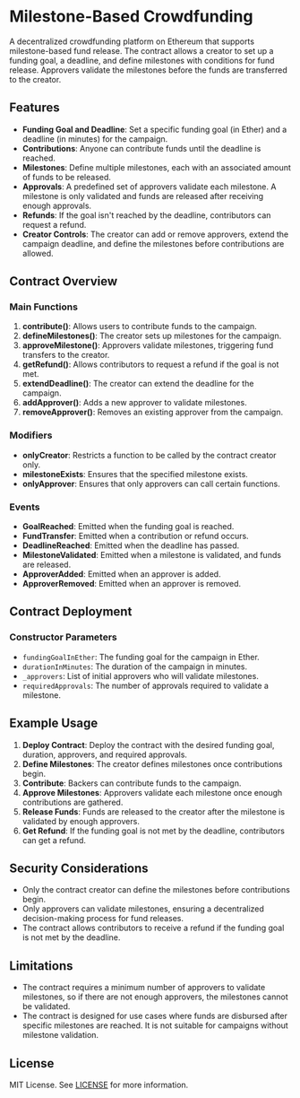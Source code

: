 # Milestone-Based Crowdfunding

A decentralized crowdfunding platform on Ethereum that supports milestone-based fund release. The contract allows a creator to set up a funding goal, a deadline, and define milestones with conditions for fund release. Approvers validate the milestones before the funds are transferred to the creator.

## Features

- **Funding Goal and Deadline**: Set a specific funding goal (in Ether) and a deadline (in minutes) for the campaign.
- **Contributions**: Anyone can contribute funds until the deadline is reached.
- **Milestones**: Define multiple milestones, each with an associated amount of funds to be released.
- **Approvals**: A predefined set of approvers validate each milestone. A milestone is only validated and funds are released after receiving enough approvals.
- **Refunds**: If the goal isn't reached by the deadline, contributors can request a refund.
- **Creator Controls**: The creator can add or remove approvers, extend the campaign deadline, and define the milestones before contributions are allowed.

## Contract Overview

### Main Functions

1. **contribute()**: Allows users to contribute funds to the campaign.
2. **defineMilestones()**: The creator sets up milestones for the campaign.
3. **approveMilestone()**: Approvers validate milestones, triggering fund transfers to the creator.
4. **getRefund()**: Allows contributors to request a refund if the goal is not met.
5. **extendDeadline()**: The creator can extend the deadline for the campaign.
6. **addApprover()**: Adds a new approver to validate milestones.
7. **removeApprover()**: Removes an existing approver from the campaign.

### Modifiers

- **onlyCreator**: Restricts a function to be called by the contract creator only.
- **milestoneExists**: Ensures that the specified milestone exists.
- **onlyApprover**: Ensures that only approvers can call certain functions.

### Events

- **GoalReached**: Emitted when the funding goal is reached.
- **FundTransfer**: Emitted when a contribution or refund occurs.
- **DeadlineReached**: Emitted when the deadline has passed.
- **MilestoneValidated**: Emitted when a milestone is validated, and funds are released.
- **ApproverAdded**: Emitted when an approver is added.
- **ApproverRemoved**: Emitted when an approver is removed.

## Contract Deployment

### Constructor Parameters

- `fundingGoalInEther`: The funding goal for the campaign in Ether.
- `durationInMinutes`: The duration of the campaign in minutes.
- `_approvers`: List of initial approvers who will validate milestones.
- `requiredApprovals`: The number of approvals required to validate a milestone.

## Example Usage

1. **Deploy Contract**: Deploy the contract with the desired funding goal, duration, approvers, and required approvals.
2. **Define Milestones**: The creator defines milestones once contributions begin.
3. **Contribute**: Backers can contribute funds to the campaign.
4. **Approve Milestones**: Approvers validate each milestone once enough contributions are gathered.
5. **Release Funds**: Funds are released to the creator after the milestone is validated by enough approvers.
6. **Get Refund**: If the funding goal is not met by the deadline, contributors can get a refund.

## Security Considerations

- Only the contract creator can define the milestones before contributions begin.
- Only approvers can validate milestones, ensuring a decentralized decision-making process for fund releases.
- The contract allows contributors to receive a refund if the funding goal is not met by the deadline.

## Limitations

- The contract requires a minimum number of approvers to validate milestones, so if there are not enough approvers, the milestones cannot be validated.
- The contract is designed for use cases where funds are disbursed after specific milestones are reached. It is not suitable for campaigns without milestone validation.

## License

MIT License. See [LICENSE](LICENSE) for more information.
